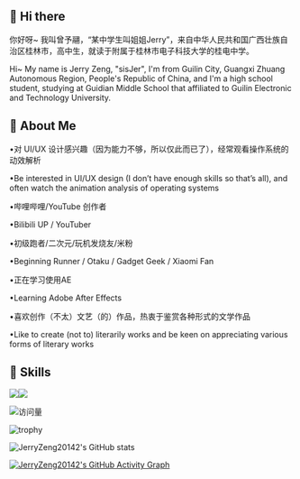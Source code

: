 ## 👋 Hi there

你好呀~ 我叫曾予翮，“某中学生叫姐姐Jerry”，来自中华人民共和国广西壮族自治区桂林市，高中生，就读于附属于桂林市电子科技大学的桂电中学。

Hi~ My name is Jerry Zeng, "sisJer", I'm from Guilin City, Guangxi Zhuang Autonomous Region, People's Republic of China, and I'm a high school student, studying at Guidian Middle School that affiliated to Guilin Electronic and Technology University.


## 🧠 About Me

•对 UI/UX 设计感兴趣（因为能力不够，所以仅此而已了），经常观看操作系统的动效解析

•Be interested in UI/UX design (I don’t have enough skills so that’s all), and often watch the animation analysis of operating systems

•哔哩哔哩/YouTube 创作者

•Bilibili UP / YouTuber

•初级跑者/二次元/玩机发烧友/米粉

•Beginning Runner / Otaku / Gadget Geek / Xiaomi Fan

•正在学习使用AE

•Learning Adobe After Effects

•喜欢创作（不太）文艺（的）作品，热衷于鉴赏各种形式的文学作品

•Like to create (not to) literarily works and be keen on appreciating various forms of literary works

## 🔧 Skills
<img src="https://img.icons8.com/?size=25&id=117563&format=png&color=000000"/><img src="https://img.icons8.com/?size=25&id=117557&format=png&color=000000"/>

![访问量](https://count.getloli.com/get/@JerryZeng20142.JerryZeng20142?theme=moebooru)

![trophy](https://github-profile-trophy.vercel.app/?username=JerryZeng20142&theme=gruvbox)

![JerryZeng20142's GitHub stats](https://github-readme-stats.vercel.app/api?username=JerryZeng20142&show_icons=true&theme=radical)

[![JerryZeng20142's GitHub Activity Graph](https://github-readme-activity-graph.vercel.app/graph?username=JerryZeng20142&theme=github-compact)](https://github.com/JerryZeng20142)